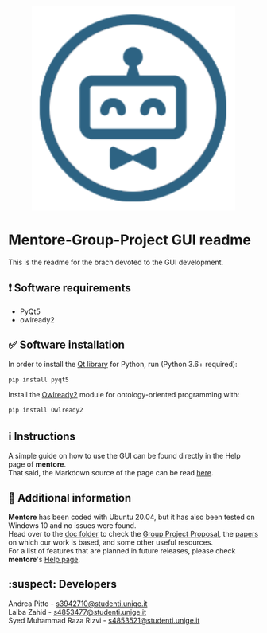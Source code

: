 <div align="center">
  <img src="https://github.com/andreabradpitto/Mentore-Group-Project/blob/GUI/images/mentore_logo.svg">
</div>

# Mentore-Group-Project GUI readme

This is the readme for the brach devoted to the GUI development.

## :exclamation: Software requirements

- PyQt5
- owlready2

## :white_check_mark: Software installation

In order to install the [Qt library](https://www.qt.io/) for Python, run (Python 3.6+ required):

```bash
pip install pyqt5
```

Install the [Owlready2](https://pypi.org/project/Owlready2/) module for ontology-oriented programming with:

```bash
pip install Owlready2
```

## :information_source: Instructions

A simple guide on how to use the GUI can be found directly in the Help page of **mentore**.  
That said, the Markdown source of the page can be read [here](https://github.com/andreabradpitto/Mentore-Group-Project/blob/GUI/guide/help.md).

## 📰 Additional information

**Mentore** has been coded with Ubuntu 20.04, but it has also been tested on Windows 10 and no issues were found.  
Head over to the [doc folder](https://github.com/andreabradpitto/Mentore-Group-Project/tree/GUI/doc) to check the [Group Project Proposal](https://github.com/andreabradpitto/Mentore-Group-Project/tree/GUI/doc/Group%20Project%20proposal.docx), the [papers](https://github.com/andreabradpitto/Mentore-Group-Project/tree/GUI/doc/papers) on which our work is based, and some other useful resources.  
For a list of features that are planned in future releases, please check **mentore**'s [Help page](https://github.com/andreabradpitto/Mentore-Group-Project/blob/GUI/guide/help.md).

## :suspect: Developers

Andrea Pitto - s3942710@studenti.unige.it  
Laiba Zahid - s4853477@studenti.unige.it  
Syed Muhammad Raza Rizvi - s4853521@studenti.unige.it
